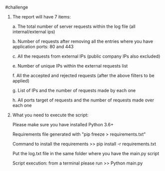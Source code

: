 #challenge

1) The report will have 7 items:

    a. The total number of server requests within the log file (all internal/external ips)
    
    b. Number of requests after removing all the entries where you have application ports: 80 and 443
    
    c. All the requests from external IPs (public company IPs also excluded)
    
    e. Number of unique IPs within the external requests list
    
    f. All the accepted and rejected requests (after the above filters to be applied)
    
    g. List of IPs and the number of requests made by each one
    
    h. All ports target of requests and the number of requests made over each one
    
    

2) What you need to execute the script:

    Please make sure you have installed Python 3.6+

    Requirements file generated with "pip freeze > requirements.txt"

    Command to install the requirements >> pip install -r requirements.txt

    Put the log.txt file in the same folder where you have the main.py script

    Script execution: from a terminal please run >> Python main.py 
